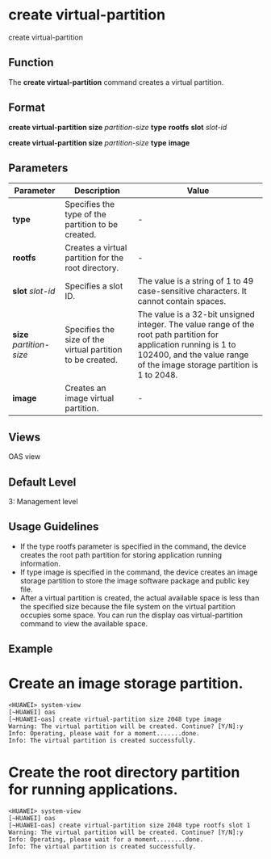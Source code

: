 create virtual-partition
========================

create virtual-partition

Function
--------



The **create virtual-partition** command creates a virtual partition.




Format
------

**create virtual-partition size** *partition-size* **type** **rootfs** **slot** *slot-id*

**create virtual-partition size** *partition-size* **type** **image**


Parameters
----------

| Parameter | Description | Value |
| --- | --- | --- |
| **type** | Specifies the type of the partition to be created. | - |
| **rootfs** | Creates a virtual partition for the root directory. | - |
| **slot** *slot-id* | Specifies a slot ID. | The value is a string of 1 to 49 case-sensitive characters. It cannot contain spaces. |
| **size** *partition-size* | Specifies the size of the virtual partition to be created. | The value is a 32-bit unsigned integer. The value range of the root path partition for application running is 1 to 102400, and the value range of the image storage partition is 1 to 2048. |
| **image** | Creates an image virtual partition. | - |



Views
-----

OAS view


Default Level
-------------

3: Management level


Usage Guidelines
----------------

* If the type rootfs parameter is specified in the command, the device creates the root path partition for storing application running information.
* If type image is specified in the command, the device creates an image storage partition to store the image software package and public key file.
* After a virtual partition is created, the actual available space is less than the specified size because the file system on the virtual partition occupies some space. You can run the display oas virtual-partition command to view the available space.

Example
-------

# Create an image storage partition.
```
<HUAWEI> system-view
[~HUAWEI] oas
[~HUAWEI-oas] create virtual-partition size 2048 type image
Warning: The virtual partition will be created. Continue? [Y/N]:y
Info: Operating, please wait for a moment.......done.
Info: The virtual partition is created successfully.

```

# Create the root directory partition for running applications.
```
<HUAWEI> system-view
[~HUAWEI] oas
[~HUAWEI-oas] create virtual-partition size 2048 type rootfs slot 1
Warning: The virtual partition will be created. Continue? [Y/N]:y
Info: Operating, please wait for a moment........done.
Info: The virtual partition is created successfully.

```